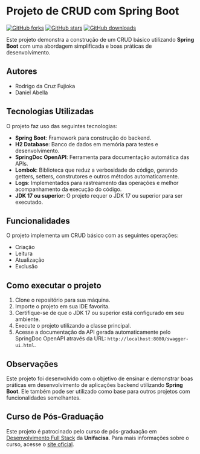# Projeto de CRUD com Spring Boot

[![GitHub forks](https://img.shields.io/github/forks/rodrigofujioka/unifacisa)](https://github.com/rodrigofujioka/unifacisa/network)
[![GitHub stars](https://img.shields.io/github/stars/rodrigofujioka/unifacisa)](https://github.com/rodrigofujioka/unifacisa/stargazers)
[![GitHub downloads](https://img.shields.io/github/downloads/rodrigofujioka/unifacisa/total)](https://github.com/rodrigofujioka/unifacisa/releases)

Este projeto demonstra a construção de um CRUD básico utilizando **Spring Boot** com uma abordagem simplificada e boas práticas de desenvolvimento.

## Autores
- Rodrigo da Cruz Fujioka
- Daniel Abella

## Tecnologias Utilizadas

O projeto faz uso das seguintes tecnologias:

- **Spring Boot**: Framework para construção do backend.
- **H2 Database**: Banco de dados em memória para testes e desenvolvimento.
- **SpringDoc OpenAPI**: Ferramenta para documentação automática das APIs.
- **Lombok**: Biblioteca que reduz a verbosidade do código, gerando getters, setters, construtores e outros métodos automaticamente.
- **Logs**: Implementados para rastreamento das operações e melhor acompanhamento da execução do código.
- **JDK 17 ou superior**: O projeto requer o JDK 17 ou superior para ser executado.

## Funcionalidades

O projeto implementa um CRUD básico com as seguintes operações:

- Criação
- Leitura
- Atualização
- Exclusão

## Como executar o projeto

1. Clone o repositório para sua máquina.
2. Importe o projeto em sua IDE favorita.
3. Certifique-se de que o JDK 17 ou superior está configurado em seu ambiente.
4. Execute o projeto utilizando a classe principal.
5. Acesse a documentação da API gerada automaticamente pelo SpringDoc OpenAPI através da URL: `http://localhost:8080/swagger-ui.html`.

## Observações

Este projeto foi desenvolvido com o objetivo de ensinar e demonstrar boas práticas em desenvolvimento de aplicações backend utilizando **Spring Boot**. Ele também pode ser utilizado como base para outros projetos com funcionalidades semelhantes.

## Curso de Pós-Graduação

Este projeto é patrocinado pelo curso de pós-graduação em [Desenvolvimento Full Stack](https://unifacisa.edu.br/pos-graduacao/desenvolvimento-full-stack) da **Unifacisa**. Para mais informações sobre o curso, acesse o [site oficial](https://unifacisa.edu.br/pos-graduacao/desenvolvimento-full-stack).

